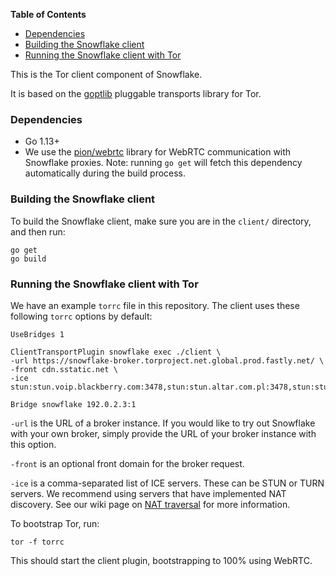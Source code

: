 <!-- START doctoc generated TOC please keep comment here to allow auto update -->
<!-- DON'T EDIT THIS SECTION, INSTEAD RE-RUN doctoc TO UPDATE -->
**Table of Contents**

- [Dependencies](#dependencies)
- [Building the Snowflake client](#building-the-snowflake-client)
- [Running the Snowflake client with Tor](#running-the-snowflake-client-with-tor)

<!-- END doctoc generated TOC please keep comment here to allow auto update -->

This is the Tor client component of Snowflake.

It is based on the [goptlib](https://gitweb.torproject.org/pluggable-transports/goptlib.git/) pluggable transports library for Tor.


### Dependencies

- Go 1.13+
- We use the [pion/webrtc](https://github.com/pion/webrtc) library for WebRTC communication with Snowflake proxies. Note: running `go get` will fetch this dependency automatically during the build process.

### Building the Snowflake client

To build the Snowflake client, make sure you are in the `client/` directory, and then run:

```
go get
go build
```

### Running the Snowflake client with Tor

We have an example `torrc` file in this repository. The client uses these following `torrc` options by default:
```
UseBridges 1

ClientTransportPlugin snowflake exec ./client \
-url https://snowflake-broker.torproject.net.global.prod.fastly.net/ \
-front cdn.sstatic.net \
-ice stun:stun.voip.blackberry.com:3478,stun:stun.altar.com.pl:3478,stun:stun.antisip.com:3478,stun:stun.bluesip.net:3478,stun:stun.dus.net:3478,stun:stun.epygi.com:3478,stun:stun.sonetel.com:3478,stun:stun.sonetel.net:3478,stun:stun.stunprotocol.org:3478,stun:stun.uls.co.za:3478,stun:stun.voipgate.com:3478,stun:stun.voys.nl:3478

Bridge snowflake 192.0.2.3:1
```

`-url` is the URL of a broker instance. If you would like to try out Snowflake with your own broker, simply provide the URL of your broker instance with this option.

`-front` is an optional front domain for the broker request.

`-ice` is a comma-separated list of ICE servers. These can be STUN or TURN servers. We recommend using servers that have implemented NAT discovery. See our wiki page on [NAT traversal](https://gitlab.torproject.org/tpo/anti-censorship/pluggable-transports/snowflake/-/wikis/NAT-matching) for more information.

To bootstrap Tor, run:
```
tor -f torrc
```
This should start the client plugin, bootstrapping to 100% using WebRTC.

